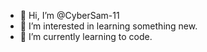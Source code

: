 - 👋 Hi, I’m @CyberSam-11
- 👀 I’m interested in learning something new.
- 🌱 I’m currently learning to code.
